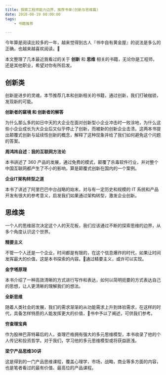 ```yaml
---
title: 探索工程师能力边界，推荐书单(创新与思维篇)
date: 2018-08-19 00:00:00
tags:
    - 书籍推荐

---
```


今年算是阅读比较多的一年，越来觉得到古人『书中自有黄金屋』的说法是多么的正确，也越来越喜欢阅读。

本文整理了几本最近我看过的关于 **创新** 和 **思维** 相关的书籍，无论你是工程师，还是其他职业，希望对你有所启发。

## 创新类

创新是进步的灵魂，本节推荐几本和创新相关的书籍，通过创新，我们打破枷锁，发现新的可能。

**创新者的窘境 和 创新者的解答**

为什么那么多的如日中天的大企业在面对创新型小企业冲击时一败涂地，为什么这些小企业成长为大企业后又似乎停止了创新，而被新的创新企业击溃。这两本书提出颠覆式创新与延续性创新的概念，解释了这种现象并给了我们如何避免这个问题的答案。


**周鸿祎自述：我的互联网方法论**

本书讲述了 360 产品的发展，通过免费的模式，颠覆了杀毒软件行业，并对整个中国互联网都产生了不小的影响，算是颠覆式创新在国内的一个案例。


**企业IT架构转型之道**

本书了讲述了阿里巴巴中台战略的始末，对与有一定历史和规模的 IT 系统和产品开发有很大的参考意义，启发我们如果通过架构转型，激发企业创新。

## 思维类

一个人的思维层次决定这个人的天花板，我们应该通过不断的探索思维的边界，从多个角度认识这个世界。

**精要主义**

不管一个人还是一个企业，时间都是有限的，在这个信息爆炸的时代，如果让时间发挥最大的价值，这是本书探索的内容。通过精要主义，或许可以实现。

**金字塔原理**

本书介绍了一种高效清晰的方式进行写作和表达，如何以简明扼要的方式表达自己的思想，让人更清晰的理解我们的想法。

**全新思维**

随着人类社会的发展，我们的需求渐渐的从功能需求上升到体验需求，在这样的时代，具备怎样特质的人能发挥更大的价值，书中予以了阐述，可供我们参考。

**穷查理宝典**

作为股神巴菲特幕后的人，查理芒格拥有强大的多元思维模型，本书收录了他的个人传记和投资哲学。对于我们，学习他的多元思维模型或将获益匪浅。

**梁宁产品思维30讲**

这是得到的一门产品思维课程，覆盖心理学，市场，战略，商业等多方面的内容，也是笔者看过的最有价值、最高位的产品课程。

